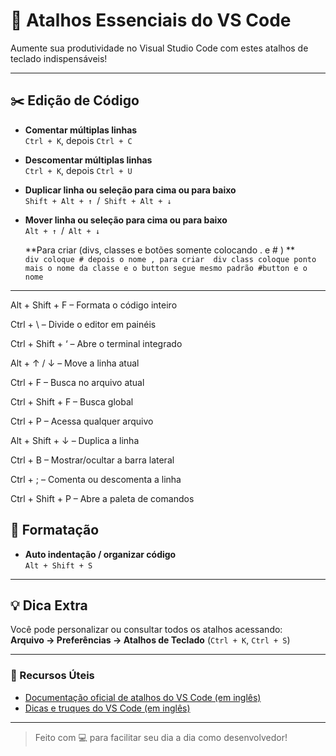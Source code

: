 


# 📘 Atalhos Essenciais do VS Code

Aumente sua produtividade no Visual Studio Code com estes atalhos de teclado indispensáveis!

---

## ✂️ Edição de Código

- **Comentar múltiplas linhas**  
  `Ctrl + K`, depois `Ctrl + C`

- **Descomentar múltiplas linhas**  
  `Ctrl + K`, depois `Ctrl + U`

- **Duplicar linha ou seleção para cima ou para baixo**  
  `Shift + Alt + ↑` / `Shift + Alt + ↓`

- **Mover linha ou seleção para cima ou para baixo**  
  `Alt + ↑` / `Alt + ↓`

  **Para criar (divs, classes e botões somente colocando . e #  ) **  
  `div coloque # depois o nome , para criar  div class coloque ponto mais o nome da classe e o button segue mesmo padrão #button e o nome`

---

Alt + Shift + F – Formata o código inteiro

Ctrl + \ – Divide o editor em painéis

Ctrl + Shift + ‘ – Abre o terminal integrado

Alt + ↑ / ↓ – Move a linha atual

Ctrl + F – Busca no arquivo atual

Ctrl + Shift + F – Busca global

Ctrl + P – Acessa qualquer arquivo

Alt + Shift + ↓ – Duplica a linha

Ctrl + B – Mostrar/ocultar a barra lateral

Ctrl + ; – Comenta ou descomenta a linha

Ctrl + Shift + P – Abre a paleta de comandos

## 🧹 Formatação

- **Auto indentação / organizar código**  
  `Alt + Shift + S`

---

## 💡 Dica Extra

Você pode personalizar ou consultar todos os atalhos acessando:  
**Arquivo → Preferências → Atalhos de Teclado** (`Ctrl + K`, `Ctrl + S`)

---

### 🔗 Recursos Úteis

- [Documentação oficial de atalhos do VS Code (em inglês)](https://code.visualstudio.com/docs/getstarted/keybindings)  
- [Dicas e truques do VS Code (em inglês)](https://code.visualstudio.com/docs/getstarted/tips-and-tricks)

---

> Feito com 💻 para facilitar seu dia a dia como desenvolvedor!
